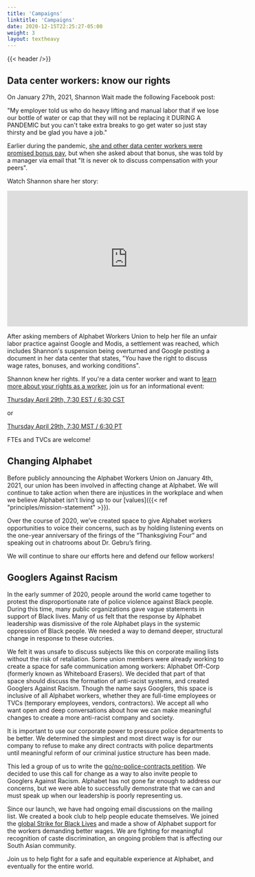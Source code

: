 ```yaml
---
title: 'Campaigns'
linktitle: 'Campaigns'
date: 2020-12-15T22:25:27-05:00
weight: 3
layout: textheavy
---
```


{{< header />}}

## Data center workers: know our rights

On January 27th, 2021, Shannon Wait made the following Facebook post:

"My employer told us who do heavy lifting and manual labor that if we lose our bottle of water or cap that they will not be replacing it DURING A PANDEMIC but you can't take extra breaks to go get water so just stay thirsty and be glad you have a job."

Earlier during the pandemic, [she and other data center workers were promised bonus pay](https://www.bbc.com/news/technology-56659212),
but when she asked about that bonus, she was told by a manager via email that
"It is never ok to discuss compensation with your peers".

Watch Shannon share her story:

<iframe width="560" height="315" src="https://www.youtube.com/embed/vBDOp3KfmuM" title="YouTube video player" frameborder="0" allow="accelerometer; autoplay; clipboard-write; encrypted-media; gyroscope; picture-in-picture" allowfullscreen></iframe>

After asking members of Alphabet Workers Union to help her file an unfair labor practice against Google and
Modis, a settlement was reached, which includes Shannon's suspension being overturned and Google posting a document in her data
center that states, "You have the right to discuss wage rates, bonuses, and working conditions".

Shannon knew her rights. If you're a data center worker and want to [learn more about your rights as a worker](https://knowourrights.org/), join us for an informational event:

[Thursday April 29th, 7:30 EST / 6:30 CST](https://zoom.us/meeting/register/tZcsfu6qpzosGNVS5G3lm9JqsNP_db3Hkm91)

or

[Thursday April 29th, 7:30 MST / 6:30 PT](https://zoom.us/meeting/register/tJMkcOqvrTgsH9VFfbUUpS7vPuiDK5_zSMqx)

FTEs and TVCs are welcome!


## Changing Alphabet

Before publicly announcing the Alphabet Workers Union on January 4th, 2021, our union has been involved in affecting change at Alphabet. We will continue to take action when there are injustices in the workplace and when we believe Alphabet isn’t living up to our [values]({{< ref "principles/mission-statement" >}}).

Over the course of 2020, we’ve created space to give Alphabet workers opportunities to voice their concerns, such as by holding listening events on the one-year anniversary of the firings of the “Thanksgiving Four” and speaking out in chatrooms about Dr. Gebru’s firing.

We will continue to share our efforts here and defend our fellow workers!

## Googlers Against Racism

In the early summer of 2020, people around the world came together to protest the disproportionate rate of police violence against Black people. During this time, many public organizations gave vague statements in support of Black lives. Many of us felt that the response by Alphabet leadership was dismissive of the role Alphabet plays in the systemic oppression of Black people. We needed a way to demand deeper, structural change in response to these outcries.

We felt it was unsafe to discuss subjects like this on corporate mailing lists without the risk of retaliation. Some union members were already working to create a space for safe communication among workers: Alphabet Off-Corp (formerly known as Whiteboard Erasers). We decided that part of that space should discuss the formation of anti-racist systems, and created Googlers Against Racism. Though the name says Googlers, this space is inclusive of all Alphabet workers, whether they are full-time employees or TVCs (temporary employees, vendors, contractors). We accept all who want open and deep conversations about how we can make meaningful changes to create a more anti-racist company and society.

It is important to use our corporate power to pressure police departments to be better. We determined the simplest and most direct way is for our company to refuse to make any direct contracts with police departments until meaningful reform of our criminal justice structure has been made.

This led a group of us to write the [go/no-police-contracts petition](https://www.cnbc.com/2020/06/22/google-employees-petition-company-to-cancel-police-contracts.html). We decided to use this call for change as a way to also invite people to Googlers Against Racism. Alphabet has not gone far enough to address our concerns, but we were able to successfully demonstrate that we can and must speak up when our leadership is poorly representing us.

Since our launch, we have had ongoing email discussions on the mailing list. We created a book club to help people educate themselves. We joined the [global Strike for Black Lives](<https://wikipedia.org/wiki/Strike_for_Black_Lives_(Coalition)>) and made a show of Alphabet support for the workers demanding better wages. We are fighting for meaningful recognition of caste discrimination, an ongoing problem that is affecting our South Asian community.

Join us to help fight for a safe and equitable experience at Alphabet, and eventually for the entire world.
